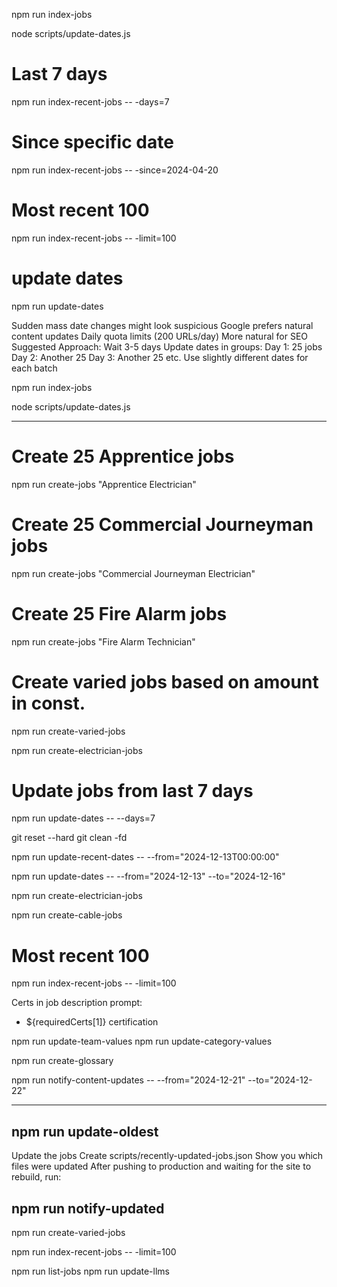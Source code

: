 npm run index-jobs

node scripts/update-dates.js

# Last 7 days
npm run index-recent-jobs -- -days=7

# Since specific date
npm run index-recent-jobs -- -since=2024-04-20

# Most recent 100
npm run index-recent-jobs -- -limit=100

# update dates
npm run update-dates

Sudden mass date changes might look suspicious
Google prefers natural content updates
Daily quota limits (200 URLs/day)
More natural for SEO
Suggested Approach:
Wait 3-5 days
Update dates in groups:
Day 1: 25 jobs
Day 2: Another 25
Day 3: Another 25
etc.
Use slightly different dates for each batch

npm run index-jobs

node scripts/update-dates.js

--------------------------------

# Create 25 Apprentice jobs
npm run create-jobs "Apprentice Electrician"

# Create 25 Commercial Journeyman jobs
npm run create-jobs "Commercial Journeyman Electrician"

# Create 25 Fire Alarm jobs
npm run create-jobs "Fire Alarm Technician"

# Create varied jobs based on amount in const. 
npm run create-varied-jobs



npm run create-electrician-jobs





# Update jobs from last 7 days
npm run update-dates -- --days=7


git reset --hard
git clean -fd

npm run update-recent-dates -- --from="2024-12-13T00:00:00"

npm run update-dates -- --from="2024-12-13" --to="2024-12-16"

npm run create-electrician-jobs

npm run create-cable-jobs

# Most recent 100
npm run index-recent-jobs -- -limit=100


Certs in job description prompt:
- ${requiredCerts[1]} certification



npm run update-team-values
npm run update-category-values

npm run create-glossary


npm run notify-content-updates -- --from="2024-12-21" --to="2024-12-22"


*********

## npm run update-oldest

Update the jobs
Create scripts/recently-updated-jobs.json
Show you which files were updated
After pushing to production and waiting for the site to rebuild, run:

## npm run notify-updated


npm run create-varied-jobs

npm run index-recent-jobs -- -limit=100


npm run list-jobs
npm run update-llms